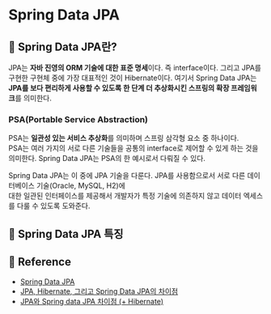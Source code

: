 # Spring Data JPA

## 📗 Spring Data JPA란?
JPA는 **자바 진영의 ORM 기술에 대한 표준 명세**이다. 즉 interface이다. 
그리고 JPA를 구현한 구현체 중에 가장 대표적인 것이 Hibernate이다.
여기서 Spring Data JPA는 **JPA를 보다 편리하게 사용할 수 있도록 한 단계 더 추상화시킨 스프링의 확장 프레임워크**를 의미한다.

### PSA(Portable Service Abstraction)

PSA는 **일관성 있는 서비스 추상화**를 의미하며 스프링 삼각형 요소 중 하나이다.  
PSA는 여러 가지의 서로 다른 기술들을 공통의 interface로 제어할 수 있게 하는 것을 의미한다.
Spring Data JPA는 PSA의 한 예시로서 다뤄질 수 있다.

Spring Data JPA는 이 중에 JPA 기술을 다룬다. JPA를 사용함으로서 서로 다른 데이터베이스 기술(Oracle, MySQL, H2)에<br> 
대한 일관된 인터페이스를 제공해서 개발자가 특정 기술에 의존하지 않고 데이터 엑세스를 다룰 수 있도록 도와준다.


## 📗 Spring Data JPA 특징


## 📗 Reference 
* [Spring Data JPA](https://spring.io/projects/spring-data-jpa)
* [JPA, Hibernate, 그리고 Spring Data JPA의 차이점](https://suhwan.dev/2019/02/24/jpa-vs-hibernate-vs-spring-data-jpa/)
* [JPA와 Spring data JPA 차이점 (+ Hibernate)](https://lealea.tistory.com/238)